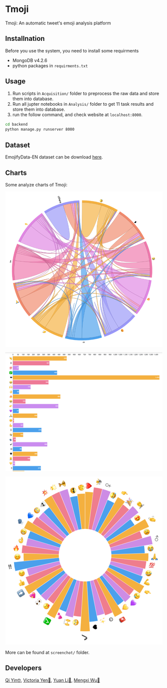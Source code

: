 # Tmoji

Tmoji: An automatic tweet's emoji analysis platform

## Installnation

Before you use the system, you need to install some requirments 

- MongoDB v4.2.6
- python packages in `requirments.txt`

## Usage

1. Run scripts in `Acquisition/` folder to preprocess the raw data and store them into database.
2. Run all jupter notebooks in `Analysis/` folder to get 11 task results and store them into database.
3. run the follow command, and check website at `localhost:8000`.

```bash
cd backend
python manage.py runserver 8000
```

## Dataset

EmojifyData-EN dataset can be download [here](https://www.kaggle.com/rexhaif/emojifydata-en).

## Charts

Some analyze charts of Tmoji:

![](screenshot/t2.png)

![](screenshot/t10.png)

![](screenshot/t11.png)

More can be found at `screenchot/` folder.


## Developers

[Qi Yin🤓](https://github.com/yq605879396), [Victoria Yen🥳](https://github.com/vy538), [Yuan Li🤯](https://github.com/FoxerLee), [Mengxi Wu🧐](https://github.com/WMX567)
